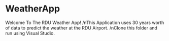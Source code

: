 # WeatherApp
Welcome To The RDU Weather App!
/nThis Application uses 30 years worth of data to predict the weather at the RDU Airport.
/nClone this folder and run using Visual Studio. 
